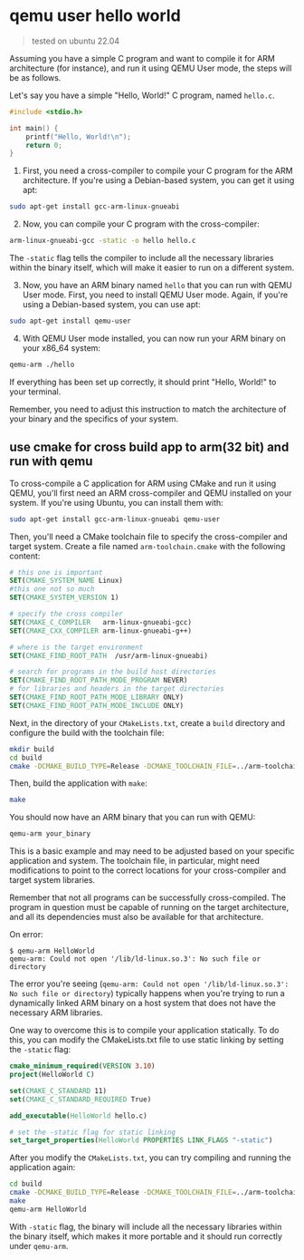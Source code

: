 # qemu user hello world

> tested on ubuntu 22.04

Assuming you have a simple C program and want to compile it for ARM architecture (for instance), and run it using QEMU User mode, the steps will be as follows.

Let's say you have a simple "Hello, World!" C program, named `hello.c`.

```c
#include <stdio.h>

int main() {
    printf("Hello, World!\n");
    return 0;
}
```

1. First, you need a cross-compiler to compile your C program for the ARM architecture. If you're using a Debian-based system, you can get it using apt:

```bash
sudo apt-get install gcc-arm-linux-gnueabi
```

2. Now, you can compile your C program with the cross-compiler:

```bash
arm-linux-gnueabi-gcc -static -o hello hello.c
```

The `-static` flag tells the compiler to include all the necessary libraries within the binary itself, which will make it easier to run on a different system.

3. Now, you have an ARM binary named `hello` that you can run with QEMU User mode. First, you need to install QEMU User mode. Again, if you're using a Debian-based system, you can use apt:

```bash
sudo apt-get install qemu-user
```

4. With QEMU User mode installed, you can now run your ARM binary on your x86_64 system:

```bash
qemu-arm ./hello
```

If everything has been set up correctly, it should print "Hello, World!" to your terminal.

Remember, you need to adjust this instruction to match the architecture of your binary and the specifics of your system.

## use cmake for cross build app to arm(32 bit) and run with qemu

To cross-compile a C application for ARM using CMake and run it using QEMU, you'll first need an ARM cross-compiler and QEMU installed on your system. If you're using Ubuntu, you can install them with:

```bash
sudo apt-get install gcc-arm-linux-gnueabi qemu-user
```

Then, you'll need a CMake toolchain file to specify the cross-compiler and target system. Create a file named `arm-toolchain.cmake` with the following content:

```cmake
# this one is important
SET(CMAKE_SYSTEM_NAME Linux)
#this one not so much
SET(CMAKE_SYSTEM_VERSION 1)

# specify the cross compiler
SET(CMAKE_C_COMPILER   arm-linux-gnueabi-gcc)
SET(CMAKE_CXX_COMPILER arm-linux-gnueabi-g++)

# where is the target environment 
SET(CMAKE_FIND_ROOT_PATH  /usr/arm-linux-gnueabi)

# search for programs in the build host directories
SET(CMAKE_FIND_ROOT_PATH_MODE_PROGRAM NEVER)
# for libraries and headers in the target directories
SET(CMAKE_FIND_ROOT_PATH_MODE_LIBRARY ONLY)
SET(CMAKE_FIND_ROOT_PATH_MODE_INCLUDE ONLY)
```

Next, in the directory of your `CMakeLists.txt`, create a `build` directory and configure the build with the toolchain file:

```bash
mkdir build
cd build
cmake -DCMAKE_BUILD_TYPE=Release -DCMAKE_TOOLCHAIN_FILE=../arm-toolchain.cmake ..
```

Then, build the application with `make`:

```bash
make
```

You should now have an ARM binary that you can run with QEMU:

```bash
qemu-arm your_binary
```

This is a basic example and may need to be adjusted based on your specific application and system. The toolchain file, in particular, might need modifications to point to the correct locations for your cross-compiler and target system libraries.

Remember that not all programs can be successfully cross-compiled. The program in question must be capable of running on the target architecture, and all its dependencies must also be available for that architecture.

On error:

```console
$ qemu-arm HelloWorld
qemu-arm: Could not open '/lib/ld-linux.so.3': No such file or directory
```

The error you're seeing (`qemu-arm: Could not open '/lib/ld-linux.so.3': No such file or directory`) typically happens when you're trying to run a dynamically linked ARM binary on a host system that does not have the necessary ARM libraries.

One way to overcome this is to compile your application statically. To do this, you can modify the CMakeLists.txt file to use static linking by setting the `-static` flag:

```cmake
cmake_minimum_required(VERSION 3.10)
project(HelloWorld C)

set(CMAKE_C_STANDARD 11)
set(CMAKE_C_STANDARD_REQUIRED True)

add_executable(HelloWorld hello.c)

# set the -static flag for static linking
set_target_properties(HelloWorld PROPERTIES LINK_FLAGS "-static")
```

After you modify the `CMakeLists.txt`, you can try compiling and running the application again:

```bash
cd build
cmake -DCMAKE_BUILD_TYPE=Release -DCMAKE_TOOLCHAIN_FILE=../arm-toolchain.cmake ..
make
qemu-arm HelloWorld
```

With `-static` flag, the binary will include all the necessary libraries within the binary itself, which makes it more portable and it should run correctly under `qemu-arm`.